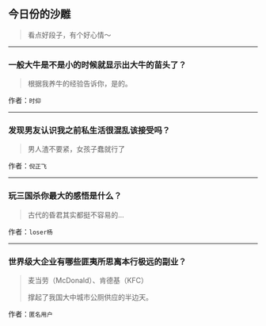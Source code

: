 ## 今日份的沙雕

> 看点好段子，有个好心情～


 
---

### 一般大牛是不是小的时候就显示出大牛的苗头了？

> 根据我养牛的经验告诉你，是的。


作者：`时仰`

---

### 发现男友认识我之前私生活很混乱该接受吗？

> 男人渣不要紧，女孩子蠢就行了


作者：`倪正飞`

---

### 玩三国杀你最大的感悟是什么？

> 古代的昏君其实都挺不容易的...


作者：`loser杨`

---

### 世界级大企业有哪些匪夷所思离本行极远的副业？

> 麦当劳（McDonald）、肯德基（KFC）
> 
> 撑起了我国大中城市公厕供应的半边天。


作者：`匿名用户`